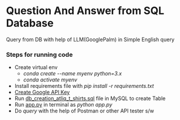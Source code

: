 # Question And Answer from SQL Database
Query from DB with help of LLM(GooglePalm) in Simple English query</br>

### Steps for running code
- Create virtual env
  - *conda create --name myenv python=3.x*
  - *conda activate myenv*
- Install requirements file with *pip install -r requirements.txt*
- [Create Google API Key](https://makersuite.google.com/app/apikey)
- Run [db_creation_atliq_t_shirts.sql](https://github.com/TrilokiDA/QA-from-SQL-DB-GooglePalm/blob/main/db_creation_atliq_t_shirts.sql) file in MySQL to create Table
- Run [app.py](https://github.com/TrilokiDA/QA-from-SQL-DB-GooglePalm/blob/main/app.py) in terminal as *python app.py*
- Do *query* with the help of Postman or other API tester s/w
